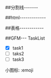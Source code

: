 ##分割线-------

##html-------------

##表格------------


##GFM---
TaskList

- [x] task1
- [ ] taks2
- [ ] task3 

小图标:
 :emoji
